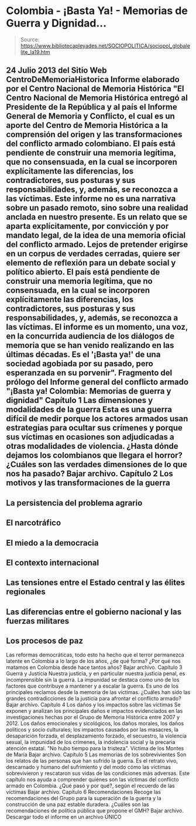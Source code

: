 # Colombia - ¡Basta Ya! - Memorias de Guerra y Dignidad...

> Source: https://www.bibliotecapleyades.net/SOCIOPOLITICA/sociopol_globalelite_la19.htm

24 Julio 2013
del Sitio Web
CentroDeMemoriaHistorica
Informe elaborado por el
Centro Nacional de
Memoria Histórica
"El
Centro Nacional de Memoria Histórica entregó al Presidente de la
República y al país el Informe General de Memoria y Conflicto, el cual es un
aporte del Centro de Memoria Histórica a la comprensión del origen y las
transformaciones del conflicto armado colombiano.
El país está pendiente de construir una memoria legítima, que no consensuada,
en la cual se incorporen explícitamente las diferencias, los contradictores,
sus posturas y sus responsabilidades, y, además, se reconozca a las víctimas.
Este informe no es una narrativa sobre un pasado remoto, sino sobre una
realidad anclada en nuestro presente. Es un relato que se aparta
explícitamente, por convicción y por mandato legal, de la idea de una
memoria oficial del conflicto armado.
Lejos de pretender erigirse en un
corpus de verdades cerradas, quiere ser elemento de reflexión para un debate
social y político abierto. El país está pendiente de construir una memoria
legítima, que no consensuada, en la cual se incorporen explícitamente las
diferencias, los contradictores, sus posturas y sus responsabilidades, y,
además, se reconozca a las víctimas.
El informe es un momento, una voz, en
la concurrida audiencia de los diálogos de memoria que se han venido
realizando en las últimas décadas.
Es el '¡Basta ya!' de una sociedad
agobiada por su pasado, pero esperanzada en su porvenir".
Fragmento del
prólogo del Informe general del conflicto armado
"¡Basta ya! Colombia:
Memorias de guerra y dignidad"
Capítulo 1
Las dimensiones y modalidades de la guerra
Esta es una guerra difícil de medir porque los actores armados usan
estrategias para ocultar sus crímenes y porque sus víctimas en ocasiones son
adjudicadas a otras modalidades de violencia.
¿Hasta dónde dejamos los colombianos que llegara el horror?
¿Cuáles son las
verdades dimensiones de lo que nos ha pasado?
Bajar archivo.
Capítulo 2
Los motivos y las transformaciones de la guerra
-
La persistencia del problema agrario
-
El narcotráfico
-
El miedo a la
democracia
-
El contexto internacional
-
Las tensiones entre el Estado central
y las élites regionales
-
Las diferencias entre el gobierno nacional y las
fuerzas militares
-
Los procesos de paz
-
Las reformas democráticas,
todo esto
ha hecho que el terror permanezca latente en Colombia a lo largo de los años,
¿de qué forma?
¿Por qué nos matamos en Colombia
desde hace tantos años?
Bajar archivo.
Capítulo 3
Guerra y Justicia
Nuestra justicia, y en particular nuestra justicia penal, es incomprensible
sin la guerra. La impunidad se destaca como uno de los factores que
contribuye a mantener y a escalar la guerra.
Es uno de los principales
reclamos desde la memoria de las víctimas.
¿Cuáles han sido las grandes contradicciones
de la justicia para afrontar el
conflicto armado?
Bajar archivo.
Capítulo 4
Los daños y los impactos sobre las víctimas
Se exponen y analizan los principales daños e impactos evidenciados en las
investigaciones hechas por el Grupo de Memoria Histórica entre 2007 y 2012.
Los daños emocionales y sicológicos, los daños morales, los daños políticos
y socio culturales; los impactos causados por las masacres, la desaparición
forzada, el desplazamiento forzado, el secuestro, la violencia sexual, la
impunidad de los crímenes, la indolencia social y la precaria atención
estatal.
"No hubo tiempo para la tristeza".
Víctima de los Montes de María
Bajar archivo.
Capítulo 5
Las memorias de los sobrevivientes
Son los relatos de las personas que han sufrido la guerra. Es el retrato
vivo, descarnado y humano del sufrimiento y del modo cómo las víctimas
sobrevivieron y rescataron sus vidas de las condiciones más adversas.
Este
capítulo nos ayuda a comprender quiénes son las víctimas del conflicto
armado en Colombia.
¿Qué pasó y por qué?,
según el recuerdo de las víctimas
Bajar archivo.
Capítulo 6
Recomendaciones
Recoge las recomendaciones del Grupo para la superación de la guerra y la
construcción de una paz estable duradera.
¿Cuáles son las recomendaciones
de política pública que propone el GMH?
Bajar archivo.
Descargar todo el informe en un
archivo ÚNICO
